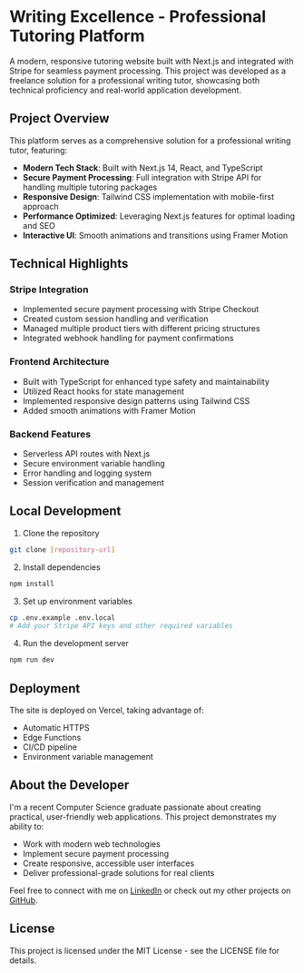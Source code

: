 # Writing Excellence - Professional Tutoring Platform

A modern, responsive tutoring website built with Next.js and integrated with Stripe for seamless payment processing. This project was developed as a freelance solution for a professional writing tutor, showcasing both technical proficiency and real-world application development.

## Project Overview

This platform serves as a comprehensive solution for a professional writing tutor, featuring:

- **Modern Tech Stack**: Built with Next.js 14, React, and TypeScript
- **Secure Payment Processing**: Full integration with Stripe API for handling multiple tutoring packages
- **Responsive Design**: Tailwind CSS implementation with mobile-first approach
- **Performance Optimized**: Leveraging Next.js features for optimal loading and SEO
- **Interactive UI**: Smooth animations and transitions using Framer Motion

## Technical Highlights

### Stripe Integration
- Implemented secure payment processing with Stripe Checkout
- Created custom session handling and verification
- Managed multiple product tiers with different pricing structures
- Integrated webhook handling for payment confirmations

### Frontend Architecture
- Built with TypeScript for enhanced type safety and maintainability
- Utilized React hooks for state management
- Implemented responsive design patterns using Tailwind CSS
- Added smooth animations with Framer Motion

### Backend Features
- Serverless API routes with Next.js
- Secure environment variable handling
- Error handling and logging system
- Session verification and management

## Local Development

1. Clone the repository
```bash
git clone [repository-url]
```

2. Install dependencies
```bash
npm install
```

3. Set up environment variables
```bash
cp .env.example .env.local
# Add your Stripe API keys and other required variables
```

4. Run the development server
```bash
npm run dev
```

## Deployment

The site is deployed on Vercel, taking advantage of:
- Automatic HTTPS
- Edge Functions
- CI/CD pipeline
- Environment variable management

## About the Developer

I'm a recent Computer Science graduate passionate about creating practical, user-friendly web applications. This project demonstrates my ability to:
- Work with modern web technologies
- Implement secure payment processing
- Create responsive, accessible user interfaces
- Deliver professional-grade solutions for real clients

Feel free to connect with me on [LinkedIn](http://linkedin.com/in/taylor-mckendrick) or check out my other projects on [GitHub](https://github.com/mcdendrick).

## License

This project is licensed under the MIT License - see the LICENSE file for details.
